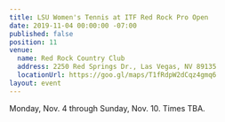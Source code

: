 ```yaml
---
title: LSU Women's Tennis at ITF Red Rock Pro Open
date: 2019-11-04 00:00:00 -07:00
published: false
position: 11
venue:
  name: Red Rock Country Club
  address: 2250 Red Springs Dr., Las Vegas, NV 89135
  locationUrl: https://goo.gl/maps/T1fRdpW2dCqz4gmq6
layout: event
---
```


Monday, Nov. 4 through Sunday, Nov. 10.  Times TBA.